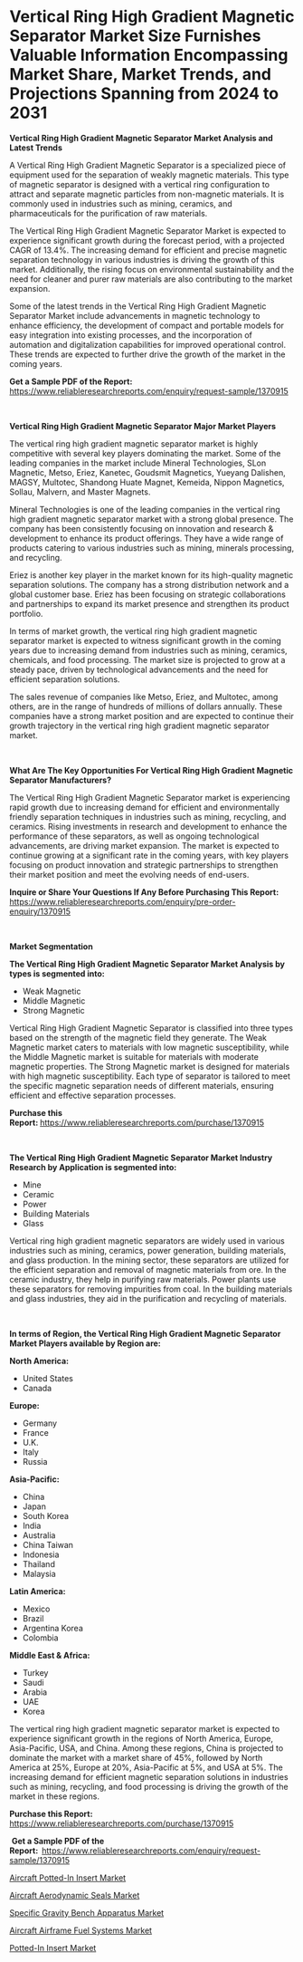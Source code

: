 <p><h1>Vertical Ring High Gradient Magnetic Separator Market Size Furnishes Valuable Information Encompassing Market Share, Market Trends, and Projections Spanning from 2024 to 2031</h1></p><p><strong>Vertical Ring High Gradient Magnetic Separator Market Analysis and Latest Trends</strong></p>
<p><p>A Vertical Ring High Gradient Magnetic Separator is a specialized piece of equipment used for the separation of weakly magnetic materials. This type of magnetic separator is designed with a vertical ring configuration to attract and separate magnetic particles from non-magnetic materials. It is commonly used in industries such as mining, ceramics, and pharmaceuticals for the purification of raw materials.</p><p>The Vertical Ring High Gradient Magnetic Separator Market is expected to experience significant growth during the forecast period, with a projected CAGR of 13.4%. The increasing demand for efficient and precise magnetic separation technology in various industries is driving the growth of this market. Additionally, the rising focus on environmental sustainability and the need for cleaner and purer raw materials are also contributing to the market expansion.</p><p>Some of the latest trends in the Vertical Ring High Gradient Magnetic Separator Market include advancements in magnetic technology to enhance efficiency, the development of compact and portable models for easy integration into existing processes, and the incorporation of automation and digitalization capabilities for improved operational control. These trends are expected to further drive the growth of the market in the coming years.</p></p>
<p><strong>Get a Sample PDF of the Report:&nbsp;</strong> <a href="https://www.reliableresearchreports.com/enquiry/request-sample/1370915">https://www.reliableresearchreports.com/enquiry/request-sample/1370915</a></p>
<p>&nbsp;</p>
<p><strong>Vertical Ring High Gradient Magnetic Separator Major Market Players</strong></p>
<p><p>The vertical ring high gradient magnetic separator market is highly competitive with several key players dominating the market. Some of the leading companies in the market include Mineral Technologies, SLon Magnetic, Metso, Eriez, Kanetec, Goudsmit Magnetics, Yueyang Dalishen, MAGSY, Multotec, Shandong Huate Magnet, Kemeida, Nippon Magnetics, Sollau, Malvern, and Master Magnets.</p><p>Mineral Technologies is one of the leading companies in the vertical ring high gradient magnetic separator market with a strong global presence. The company has been consistently focusing on innovation and research & development to enhance its product offerings. They have a wide range of products catering to various industries such as mining, minerals processing, and recycling.</p><p>Eriez is another key player in the market known for its high-quality magnetic separation solutions. The company has a strong distribution network and a global customer base. Eriez has been focusing on strategic collaborations and partnerships to expand its market presence and strengthen its product portfolio.</p><p>In terms of market growth, the vertical ring high gradient magnetic separator market is expected to witness significant growth in the coming years due to increasing demand from industries such as mining, ceramics, chemicals, and food processing. The market size is projected to grow at a steady pace, driven by technological advancements and the need for efficient separation solutions.</p><p>The sales revenue of companies like Metso, Eriez, and Multotec, among others, are in the range of hundreds of millions of dollars annually. These companies have a strong market position and are expected to continue their growth trajectory in the vertical ring high gradient magnetic separator market.</p></p>
<p>&nbsp;</p>
<p><strong>What Are The Key Opportunities For Vertical Ring High Gradient Magnetic Separator Manufacturers?</strong></p>
<p><p>The Vertical Ring High Gradient Magnetic Separator market is experiencing rapid growth due to increasing demand for efficient and environmentally friendly separation techniques in industries such as mining, recycling, and ceramics. Rising investments in research and development to enhance the performance of these separators, as well as ongoing technological advancements, are driving market expansion. The market is expected to continue growing at a significant rate in the coming years, with key players focusing on product innovation and strategic partnerships to strengthen their market position and meet the evolving needs of end-users.</p></p>
<p><strong>Inquire or Share Your Questions If Any Before Purchasing This Report:</strong> <a href="https://www.reliableresearchreports.com/enquiry/pre-order-enquiry/1370915">https://www.reliableresearchreports.com/enquiry/pre-order-enquiry/1370915</a></p>
<p>&nbsp;</p>
<p><strong>Market Segmentation</strong></p>
<p><strong>The Vertical Ring High Gradient Magnetic Separator Market Analysis by types is segmented into:</strong></p>
<p><ul><li>Weak Magnetic</li><li>Middle Magnetic</li><li>Strong Magnetic</li></ul></p>
<p><p>Vertical Ring High Gradient Magnetic Separator is classified into three types based on the strength of the magnetic field they generate. The Weak Magnetic market caters to materials with low magnetic susceptibility, while the Middle Magnetic market is suitable for materials with moderate magnetic properties. The Strong Magnetic market is designed for materials with high magnetic susceptibility. Each type of separator is tailored to meet the specific magnetic separation needs of different materials, ensuring efficient and effective separation processes.</p></p>
<p><strong>Purchase this Report:&nbsp;</strong><a href="https://www.reliableresearchreports.com/purchase/1370915">https://www.reliableresearchreports.com/purchase/1370915</a></p>
<p>&nbsp;</p>
<p><strong>The Vertical Ring High Gradient Magnetic Separator Market Industry Research by Application is segmented into:</strong></p>
<p><ul><li>Mine</li><li>Ceramic</li><li>Power</li><li>Building Materials</li><li>Glass</li></ul></p>
<p><p>Vertical ring high gradient magnetic separators are widely used in various industries such as mining, ceramics, power generation, building materials, and glass production. In the mining sector, these separators are utilized for the efficient separation and removal of magnetic materials from ore. In the ceramic industry, they help in purifying raw materials. Power plants use these separators for removing impurities from coal. In the building materials and glass industries, they aid in the purification and recycling of materials.</p></p>
<p>&nbsp;</p>
<p><strong>In terms of Region, the Vertical Ring High Gradient Magnetic Separator Market Players available by Region are:</strong></p>
<p>
    <p> <strong> North America: </strong>
        <ul>
            <li>United States</li>
            <li>Canada</li>
        </ul>
        </p> 
    <p> <strong> Europe: </strong>
        <ul>
            <li>Germany</li>
            <li>France</li>
            <li>U.K.</li>
            <li>Italy</li>
            <li>Russia</li>
        </ul>
        </p> 
    <p> <strong> Asia-Pacific: </strong>
        <ul>
            <li>China</li>
            <li>Japan</li>
            <li>South Korea</li>
            <li>India</li>
            <li>Australia</li>
            <li>China Taiwan</li>
            <li>Indonesia</li>
            <li>Thailand</li>
            <li>Malaysia</li>
        </ul>
        </p> 
    <p> <strong> Latin America: </strong>
        <ul>
            <li>Mexico</li>
            <li>Brazil</li>
            <li>Argentina Korea</li>
            <li>Colombia</li>
        </ul>
        </p> 
    <p> <strong> Middle East & Africa: </strong>
        <ul>
            <li>Turkey</li>
            <li>Saudi</li>
            <li>Arabia</li>
            <li>UAE</li>
            <li>Korea</li>
        </ul>
    </p>
    </p>
<p><p>The vertical ring high gradient magnetic separator market is expected to experience significant growth in the regions of North America, Europe, Asia-Pacific, USA, and China. Among these regions, China is projected to dominate the market with a market share of 45%, followed by North America at 25%, Europe at 20%, Asia-Pacific at 5%, and USA at 5%. The increasing demand for efficient magnetic separation solutions in industries such as mining, recycling, and food processing is driving the growth of the market in these regions.</p></p>
<p><strong>Purchase this Report: </strong><a href="https://www.reliableresearchreports.com/purchase/1370915">https://www.reliableresearchreports.com/purchase/1370915</a></p>
<p>&nbsp;<strong>Get a Sample PDF of the Report:&nbsp;&nbsp;</strong><a href="https://www.reliableresearchreports.com/enquiry/request-sample/1370915">https://www.reliableresearchreports.com/enquiry/request-sample/1370915</a></p>
<p><strong></strong></p>
<p><p><a href="https://medium.com/p/184aba5011ba/edit">Aircraft Potted-In Insert Market</a></p><p><a href="https://medium.com/p/54b7eb620117/edit">Aircraft Aerodynamic Seals Market</a></p><p><a href="https://medium.com/p/34a6c4c5b800/edit">Specific Gravity Bench Apparatus Market</a></p><p><a href="https://medium.com/p/92777a9d312c/edit">Aircraft Airframe Fuel Systems Market</a></p><p><a href="https://medium.com/p/05bd3dac296d/edit">Potted-In Insert Market</a></p></p>